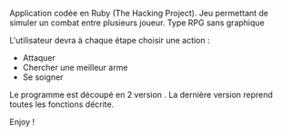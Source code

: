 Application codée en Ruby (The Hacking Project).
Jeu permettant de simuler un combat entre plusieurs joueur.
Type RPG sans graphique

L'utilisateur devra à chaque étape choisir une action  :
- Attaquer
- Chercher une meilleur arme
- Se soigner

Le programme est découpé en 2 version .
La dernière version reprend toutes les fonctions décrite.

Enjoy !
